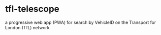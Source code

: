 # tfl-telescope
a progressive web app (PWA) for search by VehicleID on the Transport for London (TfL) network
